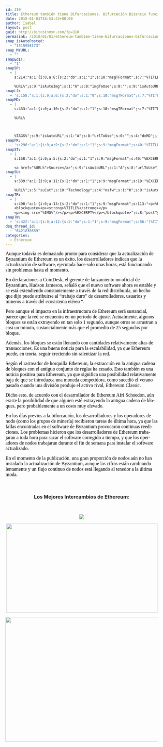 ```yaml
---
id: 310
title: Ethereum también tiene Bifurcaciones. Bifurcación Bizancio funciona sin problemas.
date: 2018-01-01T18:53:43+00:00
author: Isabel
layout: post
guid: http://bitcoinmxn.com/?p=310
permalink: /2018/01/01/ethereum-tambien-tiene-bifurcaciones-bifurcacion-bizancio-funciona-sin-problemas/
snap_isAutoPosted:
  - "1515956173"
snap_MYURL:
  - ""
snapEdIT:
  - "1"
snap5P:
  - |
    s:214:"a:1:{i:0;a:8:{s:2:"do";s:1:"1";s:10:"msgTFormat";s:7:"%TITLE%";s:9:"msgFormat";s:18:"%EXCERPT%
    
    %URL%";s:9:"isAutoImg";s:1:"A";s:8:"imgToUse";s:0:"";s:9:"isAutoURL";s:1:"A";s:8:"urlToUse";s:0:"";s:4:"do5P";i:0;}}";
snapLJ:
  - 's:158:"a:1:{i:0;a:6:{s:2:"do";s:1:"0";s:10:"msgTFormat";s:7:"%TITLE%";s:9:"msgFormat";s:9:"%EXCERPT%";s:9:"isAutoURL";s:1:"A";s:8:"urlToUse";s:0:"";s:4:"doLJ";i:0;}}";'
snapMD:
  - |
    s:433:"a:1:{i:0;a:10:{s:2:"do";s:1:"1";s:10:"msgTFormat";s:7:"%TITLE%";s:9:"msgFormat";s:32:"%EXCERPT%
    
    %URL%
    
    
    
    %TAGS%";s:9:"isAutoURL";s:1:"A";s:8:"urlToUse";s:0:"";s:4:"doMD";i:0;s:8:"isPosted";s:1:"1";s:4:"pgID";s:12:"68ceb49b446a";s:7:"postURL";s:134:"https://medium.com/@BitcoinMXN/ethereum-tambi%C3%A9n-tiene-bifurcaciones-bifurcaci%C3%B3n-bizancio-funciona-sin-problemas-68ceb49b446a";s:5:"pDate";s:19:"2018-01-14 18:55:52";}}";
snapPK:
  - 's:296:"a:1:{i:0;a:9:{s:2:"do";s:1:"1";s:9:"msgFormat";s:40:"%TITLE% - %URL% #bitcoin #mexico #crypto";s:9:"isAutoURL";s:1:"A";s:8:"urlToUse";s:0:"";s:4:"doPK";i:0;s:8:"isPosted";s:1:"1";s:4:"pgID";i:1366285949;s:7:"postURL";s:30:"https://www.plurk.com/p/mlg8zh";s:5:"pDate";s:19:"2018-01-14 18:55:55";}}";'
snapST:
  - |
    s:158:"a:1:{i:0;a:5:{s:2:"do";s:1:"1";s:9:"msgFormat";s:40:"%EXCERPT%
    
    <a href="%URL%">Source</a>";s:9:"isAutoURL";s:1:"A";s:8:"urlToUse";s:0:"";s:4:"doST";i:0;}}";
snapSU:
  - |
    s:339:"a:1:{i:0;a:11:{s:2:"do";s:1:"1";s:9:"msgFormat";s:18:"%EXCERPT%
    
    %URL%";s:5:"suCat";s:10:"Technology";s:4:"nsfw";s:1:"0";s:9:"isAutoURL";s:1:"A";s:8:"urlToUse";s:0:"";s:4:"doSU";i:0;s:8:"isPosted";s:1:"1";s:4:"pgID";s:6:"1Yqz34";s:7:"postURL";s:45:"http://www.stumbleupon.com/su/1Yqz34/comments";s:5:"pDate";s:19:"2018-01-14 18:56:11";}}";
snapTR:
  - |
    s:490:"a:1:{i:0;a:13:{s:2:"do";s:1:"1";s:9:"msgFormat";s:113:"<p>%URL%</p>
    <blockquote><p><strong>%TITLE%</strong></p>
    <p><img src="%IMG%"/></p><p>%EXCERPT%</p></blockquote>";s:8:"postType";s:1:"T";s:10:"msgTFormat";s:7:"%TITLE%";s:9:"isAutoImg";s:1:"A";s:8:"imgToUse";s:0:"";s:9:"isAutoURL";s:1:"A";s:8:"urlToUse";s:0:"";s:4:"doTR";i:0;s:8:"isPosted";s:1:"1";s:4:"pgID";i:169702079633;s:7:"postURL";s:46:"http://bitcoinmxn.tumblr.com/post/169702079633";s:5:"pDate";s:19:"2018-01-14 18:56:13";}}";
snapTW:
  - 's:422:"a:1:{i:0;a:12:{s:2:"do";s:1:"1";s:9:"msgFormat";s:56:"(%TITLE%) - %URL% #bitcoinmxn #espanolbitcoin #bitcoinla";s:8:"attchImg";s:1:"1";s:9:"isAutoImg";s:1:"A";s:8:"imgToUse";s:0:"";s:9:"isAutoURL";s:1:"A";s:8:"urlToUse";s:0:"";s:4:"doTW";i:0;s:8:"isPosted";s:1:"1";s:4:"pgID";s:18:"952615358950727680";s:7:"postURL";s:57:"https://twitter.com/mxn_bitcoin/status/952615358950727680";s:5:"pDate";s:19:"2018-01-14 18:56:14";}}";'
dsq_thread_id:
  - "6421838669"
categories:
  - Ethereum
---
```

<span style="color: #000000;"><span style="font-family: 'Liberation Serif', serif;"><span style="font-size: medium;"><span lang="en-US">Aunque todavía es demasiado pronto para considerar que la actualización de Byzantium de Ethereum es un éxito, los desarrolladores indican que la actualización de software, ejecutada hace solo unas horas, está funcionando sin problemas hasta el momento.</span></span></span></span>

<span style="color: #000000;"><span style="font-family: 'Liberation Serif', serif;"><span style="font-size: medium;"><span lang="en-US">En declaraciones a CoinDesk, el gerente de lanzamiento no oficial de Byzantium, Hudson Jameson, señaló que el nuevo software ahora es estable y se está extendiendo constantemente a través de la red distribuida, un hecho que dijo puede atribuirse al &#8220;trabajo duro&#8221; de desarrolladores, usuarios y mineros a través del ecosistema etéreo &#8220;.</span></span></span></span>

<span style="color: #000000;"><span style="font-family: 'Liberation Serif', serif;"><span style="font-size: medium;"><span lang="en-US">Pero aunque el impacto en la infraestructura de Ethereum será sustancial, parece que la red se encuentra en un período de ajuste. Actualmente, algunos bloques se están extrayendo en tan solo 1 segundo, aunque otros se arrastran a casi un minuto, sustancialmente más que el promedio de 25 segundos por bloque.</span></span></span></span>

<span style="color: #000000;"><span style="font-family: 'Liberation Serif', serif;"><span style="font-size: medium;"><span lang="en-US">Además, los bloques se están llenando con cantidades relativamente altas de transacciones. Es una buena noticia para la escalabilidad, ya que Ethereum puede, en teoría, seguir creciendo sin ralentizar la red.</span></span></span></span>

<span style="color: #000000;"><span style="font-family: 'Liberation Serif', serif;"><span style="font-size: medium;"><span lang="en-US">Según el rastreador de horquilla Ethereum, la extracción en la antigua cadena de bloques con el antiguo conjunto de reglas ha cesado. Esto también es una noticia positiva para Ethereum, ya que significa una posibilidad relativamente baja de que se introduzca una moneda competidora, como sucedió el verano pasado cuando una división produjo el activo rival, Ethereum Classic.</span></span></span></span>

<span style="color: #000000;"><span style="font-family: 'Liberation Serif', serif;"><span style="font-size: medium;"><span lang="en-US">Dicho esto, de acuerdo con el desarrollador de Ethereum Afri Schoedon, aún existe la posibilidad de que alguien esté extrayendo la antigua cadena de bloques, pero probablemente a un costo muy elevado.</span></span></span></span>

<span style="color: #000000;"><span style="font-family: 'Liberation Serif', serif;"><span style="font-size: medium;"><span lang="en-US">En los días previos a la bifurcación, los desarrolladores y los operadores de nodo (como los grupos de minería) recibieron tareas de última hora, ya que las fallas encontradas en el software de Byzantium provocaron continuas reediciones. Los problemas hicieron que los desarrolladores de Ethereum trabajaran a toda hora para sacar el software corregido a tiempo, y que los operadores de nodos trabajaran durante el fin de semana para instalar el software actualizado.</span></span></span></span>

<span style="color: #000000;"><span style="font-family: 'Liberation Serif', serif;"><span style="font-size: medium;"><span lang="en-US">En el momento de la publicación, una gran proporción de nodos aún no han instalado la actualización de Byzantium, aunque las cifras están cambiando lentamente y un flujo continuo de nodos está llegando al tenedor a la última moda.</span></span></span></span>

&nbsp;

<h3 style="text-align: center;">
  Los Mejores Intercambios de Ethereum:
</h3>

&nbsp;

<p style="text-align: center;">
  <a href="https://www.binance.com/?ref=20152199"><img class="aligncenter" src="https://i.imgur.com/W8KoAFH.png" /></a>
</p>

<p style="text-align: center;">
  <a href="https://mercatox.com/?referrer=211537"><img class="aligncenter" src="https://i.imgur.com/OdQZJ9U.png" alt="" width="500" height="294" /></a>
</p>

<p style="text-align: center;">
  <a href="https://hitbtc.com/?ref_id=5a4d861956ccd"><img class="aligncenter" src="https://i.imgur.com/FmlKTfR.jpg" alt="" width="723" height="411" /></a>
</p>

&nbsp;
